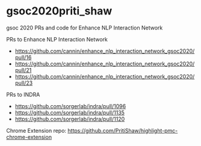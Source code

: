 # gsoc2020priti_shaw
gsoc 2020 PRs and code for Enhance NLP Interaction Network

PRs to Enhance NLP Interaction Network
* https://github.com/cannin/enhance_nlp_interaction_network_gsoc2020/pull/16
* https://github.com/cannin/enhance_nlp_interaction_network_gsoc2020/pull/21
* https://github.com/cannin/enhance_nlp_interaction_network_gsoc2020/pull/23

PRs to INDRA
* https://github.com/sorgerlab/indra/pull/1096
* https://github.com/sorgerlab/indra/pull/1135
* https://github.com/sorgerlab/indra/pull/1120

Chrome Extension repo: 
https://github.com/PritiShaw/highlight-pmc-chrome-extension
